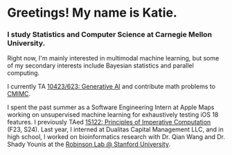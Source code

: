 # Greetings! My name is Katie.

### I study Statistics and Computer Science at Carnegie Mellon University. 

Right now, I'm mainly interested in multimodal machine learning, but some of my secondary interests include Bayesian statistics and parallel computing. 

I currently TA [10423/623: Generative AI](https://www.cs.cmu.edu/~mgormley/courses/10423/) and contribute math problems to [CMIMC](https://cmimc.math.cmu.edu/). 

I spent the past summer as a Software Engineering Intern at Apple Maps working on unsupervised machine learning for exhaustively testing iOS 18 features. I previously TAed [15122: Principles of Imperative Computation](https://www.cs.cmu.edu/~15122/) (F23, S24). Last year, I interned at Dualitas Capital Management LLC, and in high school, I worked on bioinformatics research with Dr. Qian Wang and Dr. Shady Younis at the [Robinson Lab @ Stanford University](https://robinsonlab.stanford.edu/). 
